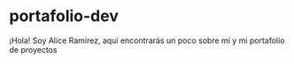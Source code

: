 # portafolio-dev
¡Hola! Soy Alice Ramírez, aquí encontrarás un poco sobre mí y mi portafolio de proyectos

